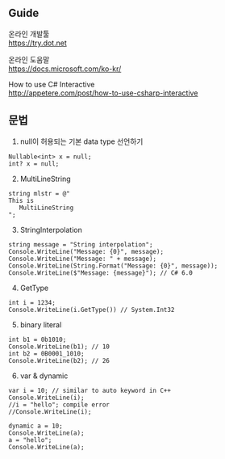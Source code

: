 ## Guide
온라인 개발툴   
https://try.dot.net   

온라인 도움말   
https://docs.microsoft.com/ko-kr/

How to use C# Interactive   
http://appetere.com/post/how-to-use-csharp-interactive   

## 문법
1. null이 허용되는 기본 data type 선언하기
```
Nullable<int> x = null; 
int? x = null; 
```
2. MultiLineString
```
string mlstr = @"
This is
   MultiLineString
";
```
3. StringInterpolation
```
string message = "String interpolation";
Console.WriteLine("Message: {0}", message); 
Console.WriteLine("Message: " + message); 
Console.WriteLine(String.Format("Message: {0}", message)); 
Console.WriteLine($"Message: {message}"); // C# 6.0 
```
4. GetType
```
int i = 1234;
Console.WriteLine(i.GetType()) // System.Int32
```
5. binary literal
```
int b1 = 0b1010; 
Console.WriteLine(b1); // 10
int b2 = 0B0001_1010; 
Console.WriteLine(b2); // 26
```
6. var & dynamic
```
var i = 10; // similar to auto keyword in C++
Console.WriteLine(i);
//i = "hello"; compile error
//Console.WriteLine(i);

dynamic a = 10;
Console.WriteLine(a);
a = "hello";
Console.WriteLine(a);
```

